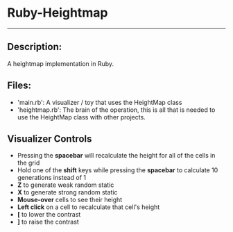 # Ruby-Heightmap #
***

## Description: ##

A heightmap implementation in Ruby.


## Files: ##

-  'main.rb': A visualizer / toy that uses the HeightMap class
-  'heightmap.rb': The brain of the operation, this is all that is needed to use the HeightMap class with other projects.

## Visualizer Controls ##

-  Pressing the **spacebar** will recalculate the height for all of the cells in the grid
-  Hold one of the **shift** keys while pressing the **spacebar** to calculate 10 generations instead of 1
-  **Z** to generate weak random static
-  **X** to generate strong random static
-  **Mouse-over** cells to see their height
-  **Left click** on a cell to recalculate that cell's height
-  **[** to lower the contrast
-  **]** to raise the contrast